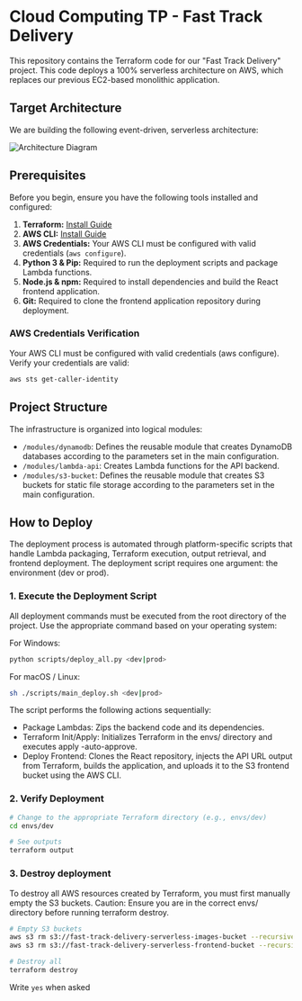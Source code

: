 # Cloud Computing TP - Fast Track Delivery

This repository contains the Terraform code for our "Fast Track Delivery" project. This code deploys a 100% serverless architecture on AWS, which replaces our previous EC2-based monolithic application.

## Target Architecture

We are building the following event-driven, serverless architecture:

![Architecture Diagram](./architecture-diagram.jpg)

## Prerequisites

Before you begin, ensure you have the following tools installed and configured:

1.  **Terraform:** [Install Guide](https://learn.hashicorp.com/tutorials/terraform/install-cli)
2.  **AWS CLI:** [Install Guide](https://docs.aws.amazon.com/cli/latest/userguide/cli-chap-install.html)
3.  **AWS Credentials:** Your AWS CLI must be configured with valid credentials (`aws configure`).
4.  **Python 3 & Pip:** Required to run the deployment scripts and package Lambda functions.
5.  **Node.js & npm:** Required to install dependencies and build the React frontend application.
6.  **Git:** Required to clone the frontend application repository during deployment.


### AWS Credentials Verification
Your AWS CLI must be configured with valid credentials (aws configure). Verify your credentials are valid:

```sh
aws sts get-caller-identity
```

## Project Structure

The infrastructure is organized into logical modules:

* `/modules/dynamodb`: Defines the reusable module that creates DynamoDB databases according to the parameters set in the main configuration.
* `/modules/lambda-api`: Creates Lambda functions for the API backend.
* `/modules/s3-bucket`: Defines the reusable module that creates S3 buckets for static file storage according to the parameters set in the main configuration.

## How to Deploy

The deployment process is automated through platform-specific scripts that handle Lambda packaging, Terraform execution, output retrieval, and frontend deployment.
The deployment script requires one argument: the environment (dev or prod).

### 1. Execute the Deployment Script
All deployment commands must be executed from the root directory of the project. Use the appropriate command based on your operating system:

For Windows:
```sh
python scripts/deploy_all.py <dev|prod>
```

For macOS / Linux:
```sh
sh ./scripts/main_deploy.sh <dev|prod>
```

The script performs the following actions sequentially:
- Package Lambdas: Zips the backend code and its dependencies.
- Terraform Init/Apply: Initializes Terraform in the envs/<env> directory and executes apply -auto-approve.
- Deploy Frontend: Clones the React repository, injects the API URL output from Terraform, builds the application, and uploads it to the S3 frontend bucket using the AWS CLI.

### 2. Verify Deployment
```sh
# Change to the appropriate Terraform directory (e.g., envs/dev)
cd envs/dev

# See outputs
terraform output
```

### 3. Destroy deployment
To destroy all AWS resources created by Terraform, you must first manually empty the S3 buckets.
Caution: Ensure you are in the correct envs/<env> directory before running terraform destroy.
```sh
# Empty S3 buckets
aws s3 rm s3://fast-track-delivery-serverless-images-bucket --recursive
aws s3 rm s3://fast-track-delivery-serverless-frontend-bucket --recursive

# Destroy all
terraform destroy
```
Write `yes` when asked
